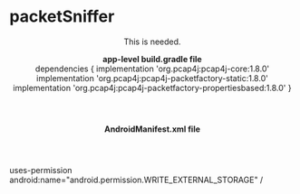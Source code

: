 # packetSniffer
<header>
  <p> This is needed.
    <div><b>app-level build.gradle file</b>
    </div>
dependencies {
    implementation 'org.pcap4j:pcap4j-core:1.8.0'
    implementation 'org.pcap4j:pcap4j-packetfactory-static:1.8.0'
    implementation 'org.pcap4j:pcap4j-packetfactory-propertiesbased:1.8.0'
}

</p>
</header>

  
<div>
 <header><b>AndroidManifest.xml file</b></header> </div>
 <header1>
   <p>
<div>
uses-permission android:name="android.permission.WRITE_EXTERNAL_STORAGE" /
</div>
  </p>
</header1>

